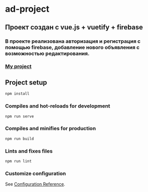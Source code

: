 # ad-project

## Проект создан с vue.js + vuetify + firebase

### В проекте реализована авторизация и регистрация с помощью firebase, добавление нового объявления с возможностью редактирования.
### [My project](https://mega.nz/file/uRZADYZT)


## Project setup
```
npm install
```

### Compiles and hot-reloads for development
```
npm run serve
```

### Compiles and minifies for production
```
npm run build
```

### Lints and fixes files
```
npm run lint
```

### Customize configuration
See [Configuration Reference](https://cli.vuejs.org/config/).
